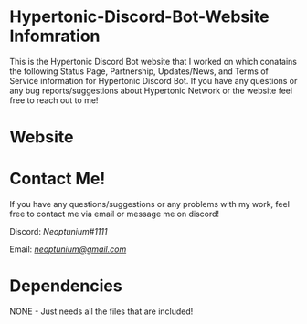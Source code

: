 # Hypertonic-Discord-Bot-Website Infomration
This is the Hypertonic Discord Bot website that I worked on which conatains the following Status Page, Partnership, Updates/News, and Terms of Service information for Hypertonic Discord Bot. If you have any questions or any bug reports/suggestions about Hypertonic Network or the website feel free to reach out to me!

# Website 


# Contact Me!
 If you have any questions/suggestions or any problems with my work, feel free to contact me via email or message me on discord!

  Discord: *Neoptunium#1111*

  Email: *neoptunium@gmail.com*

# Dependencies 
NONE - Just needs all the files that are included!

